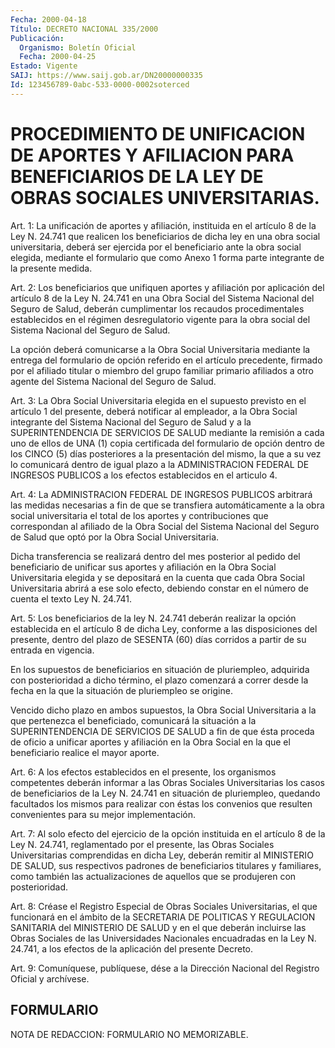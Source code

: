 ```yaml
---
Fecha: 2000-04-18
Título: DECRETO NACIONAL 335/2000
Publicación:
  Organismo: Boletín Oficial
  Fecha: 2000-04-25
Estado: Vigente
SAIJ: https://www.saij.gob.ar/DN20000000335
Id: 123456789-0abc-533-0000-0002soterced
---
```

# PROCEDIMIENTO DE UNIFICACION DE APORTES Y AFILIACION PARA BENEFICIARIOS DE LA LEY DE OBRAS SOCIALES UNIVERSITARIAS.

<a id="1"></a>
Art. 1: La unificación de aportes y afiliación, instituida en el artículo 8 de la Ley N. 24.741 que realicen los beneficiarios de dicha ley en una obra social universitaria, deberá ser ejercida por el beneficiario ante la obra social elegida, mediante el formulario que como Anexo 1 forma parte integrante de la presente medida.

<a id="2"></a>
Art. 2: Los beneficiarios que unifiquen aportes y afiliación por aplicación del artículo 8 de la Ley N. 24.741 en una Obra Social del Sistema Nacional del Seguro de Salud, deberán cumplimentar los recaudos procedimentales establecidos en el régimen desregulatorio vigente para la obra social del Sistema Nacional del Seguro de Salud.

La opción deberá comunicarse a la Obra Social Universitaria mediante la entrega del formulario de opción referido en el artículo precedente, firmado por el afiliado titular o miembro del grupo familiar primario afiliados a otro agente del Sistema Nacional del Seguro de Salud.

<a id="3"></a>
Art. 3: La Obra Social Universitaria elegida en el supuesto previsto en el artículo 1 del presente, deberá notificar al empleador, a la Obra Social integrante del Sistema Nacional del Seguro de Salud y a la SUPERINTENDENCIA DE SERVICIOS DE SALUD mediante la remisión a cada uno de ellos de UNA (1) copia certificada del formulario de opción dentro de los CINCO (5) días posteriores a la presentación del mismo, la que a su vez lo comunicará dentro de igual plazo a la ADMINISTRACION FEDERAL DE INGRESOS PUBLICOS a los efectos establecidos en el articulo 4.

<a id="4"></a>
Art. 4: La ADMINISTRACION FEDERAL DE INGRESOS PUBLICOS arbitrará las medidas necesarias a fin de que se transfiera automáticamente a la obra social universitaria el total de los aportes y contribuciones que correspondan al afiliado de la Obra Social del Sistema Nacional del Seguro de Salud que optó por la Obra Social Universitaria.

Dicha transferencia se realizará dentro del mes posterior al pedido del beneficiario de unificar sus aportes y afiliación en la Obra Social Universitaria elegida y se depositará en la cuenta que cada Obra Social Universitaria abrirá a ese solo efecto, debiendo constar en el número de cuenta el texto Ley N. 24.741.

<a id="5"></a>
Art. 5: Los beneficiarios de la ley N. 24.741 deberán realizar la opción establecida en el artículo 8 de dicha Ley, conforme a las disposiciones del presente, dentro del plazo de SESENTA (60) días corridos a partir de su entrada en vigencia.

En los supuestos de beneficiarios en situación de pluriempleo, adquirida con posterioridad a dicho término, el plazo comenzará a correr desde la fecha en la que la situación de pluriempleo se origine.

Vencido dicho plazo en ambos supuestos, la Obra Social Universitaria a la que pertenezca el beneficiado, comunicará la situación a la SUPERINTENDENCIA DE SERVICIOS DE SALUD a fin de que ésta proceda de oficio a unificar aportes y afiliación en la Obra Social en la que el beneficiario realice el mayor aporte.

<a id="6"></a>
Art. 6: A los efectos establecidos en el presente, los organismos competentes deberán informar a las Obras Sociales Universitarias los casos de beneficiarios de la Ley N. 24.741 en situación de pluriempleo, quedando facultados los mismos para realizar con éstas los convenios que resulten convenientes para su mejor implementación.

<a id="7"></a>
Art. 7: Al solo efecto del ejercicio de la opción instituida en el artículo 8 de la Ley N. 24.741, reglamentado por el presente, las Obras Sociales Universitarias comprendidas en dicha Ley, deberán remitir al MINISTERIO DE SALUD, sus respectivos padrones de beneficiarios titulares y familiares, como también las actualizaciones de aquellos que se produjeren con posterioridad.

<a id="8"></a>
Art. 8: Créase el Registro Especial de Obras Sociales Universitarias, el que funcionará en el ámbito de la SECRETARIA DE POLITICAS Y REGULACION SANITARIA del MINISTERIO DE SALUD y en el que deberán incluirse las Obras Sociales de las Universidades Nacionales encuadradas en la Ley N. 24.741, a los efectos de la aplicación del presente Decreto.

<a id="9"></a>
Art. 9: Comuníquese, publíquese, dése a la Dirección Nacional del Registro Oficial y archívese.

## FORMULARIO

<a id="1"></a>
NOTA DE REDACCION: FORMULARIO NO MEMORIZABLE.